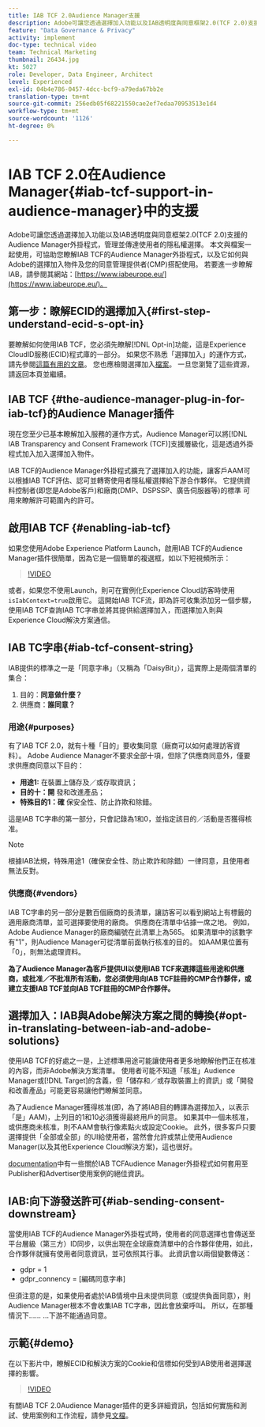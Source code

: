 ```yaml
---
title: IAB TCF 2.0Audience Manager支援
description: Adobe可讓您透過選擇加入功能以及IAB透明度與同意框架2.0(TCF 2.0)支援的Audience Manager外掛程式，管理並傳達使用者的隱私權選擇。 本文與檔案一起使用，可協助您瞭解IAB TCF的Audience Manager外掛程式，以及它如何與Adobe的選擇加入物件及您的同意管理提供者(CMP)搭配使用。
feature: "Data Governance & Privacy"
activity: implement
doc-type: technical video
team: Technical Marketing
thumbnail: 26434.jpg
kt: 5027
role: Developer, Data Engineer, Architect
level: Experienced
exl-id: 04b4e786-0457-4dcc-bcf9-a79eda67bb2e
translation-type: tm+mt
source-git-commit: 256edb05f68221550cae2ef7edaa70953513e1d4
workflow-type: tm+mt
source-wordcount: '1126'
ht-degree: 0%

---
```


# IAB TCF 2.0在Audience Manager{#iab-tcf-support-in-audience-manager}中的支援

Adobe可讓您透過選擇加入功能以及IAB透明度與同意框架2.0(TCF 2.0)支援的Audience Manager外掛程式，管理並傳達使用者的隱私權選擇。 本文與檔案一起使用，可協助您瞭解IAB TCF的Audience Manager外掛程式，以及它如何與Adobe的選擇加入物件及您的同意管理提供者(CMP)搭配使用。 若要進一步瞭解IAB，請參閱其網站：[https://www.iabeurope.eu/](https://www.iabeurope.eu/)。

## 第一步：瞭解ECID的選擇加入{#first-step-understand-ecid-s-opt-in}

要瞭解如何使用IAB TCF，您必須先瞭解[!DNL Opt-in]功能，這是Experience CloudID服務(ECID)程式庫的一部分。 如果您不熟悉「選擇加入」的運作方式，請先參閱[這篇有用的文章](https://docs.adobe.com/content/help/en/core-services-learn/tutorials/id-service/use-opt-in-to-control-experience-cloud-activities-based-on-user-consent.html)。 您也應檢閱選擇加入[檔案](https://docs.adobe.com/content/help/zh-Hant/id-service/using/implementation/opt-in-service/optin-overview.translate.html)。 一旦您瀏覽了這些資源，請返回本頁並繼續。

## IAB TCF {#the-audience-manager-plug-in-for-iab-tcf}的Audience Manager插件

現在您至少已基本瞭解加入服務的運作方式，Audience Manager可以將[!DNL IAB Transparency and Consent Framework (TCF)]支援層級化，這是透過外掛程式加入加入選擇加入物件。

IAB TCF的Audience Manager外掛程式擴充了選擇加入的功能，讓客戶AAM可以根據IAB TCF評估、認可並轉寄使用者隱私權選擇給下游合作夥伴。 它提供資料控制者(即您是Adobe客戶)和廠商(DMP、DSPSSP、廣告伺服器等)的標準 可用來瞭解許可範圍內的許可。

## 啟用IAB TCF {#enabling-iab-tcf}

如果您使用Adobe Experience Platform Launch，啟用IAB TCF的Audience Manager插件很簡單，因為它是一個簡單的複選框，如以下短視頻所示：

>[!VIDEO](https://video.tv.adobe.com/v/26433/?quality=12)

或者，如果您不使用Launch，則可在實例化Experience Cloud訪客時使用`isIabContext=true`啟用它。 這開始IAB TCF流，即為許可收集添加另一個步驟，使用IAB TCF查詢IAB TC字串並將其提供給選擇加入，而選擇加入則與Experience Cloud解決方案通信。

## IAB TC字串{#iab-tcf-consent-string}

IAB提供的標準之一是「同意字串」（又稱為「DaisyBit」），這實際上是兩個清單的集合：

1. 目的：**同意做什麼？**
1. 供應商：**誰同意？**

### 用途{#purposes}

有了IAB TCF 2.0，就有十種「目的」要收集同意（廠商可以如何處理訪客資料）。 Adobe Audience Manager不要求全部十項，但除了供應商同意外，僅要求供應商同意以下目的：

* **用途1:** 在裝置上儲存及／或存取資訊；
* **目的十：開** 發和改進產品；
* **特殊目的1：確** 保安全性、防止詐欺和除錯。

這是IAB TC字串的第一部分，只會記錄為1和0，並指定該目的／活動是否獲得核准。

>[!NOTE]
>
>根據IAB法規，特殊用途1（確保安全性、防止欺詐和除錯）一律同意，且使用者無法反對。

### 供應商{#vendors}

IAB TC字串的另一部分是數百個廠商的長清單，讓訪客可以看到網站上有標籤的適用廠商清單，並可選擇要使用的廠商。 供應商在清單中佔據一席之地。 例如，Adobe Audience Manager的廠商編號在此清單上為565。 如果清單中的該數字有&quot;1&quot;，則Audience Manager可從清單前面執行核准的目的。 如AAM果位置有「0」，則無法處理資料。

**為了Audience Manager為客戶提供UI以使用IAB TCF來選擇這些用途和供應商，或批准／不批准所有活動，您必須使用向IAB TCF註冊的CMP合作夥伴，或建立支援IAB TCF並向IAB TCF註冊的CMP合作夥伴。**

## 選擇加入：IAB與Adobe解決方案之間的轉換{#opt-in-translating-between-iab-and-adobe-solutions}

使用IAB TCF的好處之一是，上述標準用途可能讓使用者更多地瞭解他們正在核准的內容，而非Adobe解決方案清單。 使用者可能不知道「核准」Audience Manager或[!DNL Target]的含義，但「儲存和／或存取裝置上的資訊」或「開發和改善產品」可能更容易讓他們瞭解並同意。

為了Audience Manager獲得核准(即，為了將IAB目的轉譯為選擇加入，以表示「是」AAM)，上列目的1和10必須獲得最終用戶的同意。 如果其中一個未核准，或供應商未核准，則不AAM會執行像素點火或設定Cookie。 此外，很多客戶只要選擇提供「全部或全部」的UI給使用者，當然會允許或禁止使用Audience Manager(以及其他Experience Cloud解決方案)，這也很好。

[documentation](https://marketing.adobe.com/resources/help/en_US/aam/aam-iab-plugin.html)中有一些關於IAB TCFAudience Manager外掛程式如何套用至Publisher和Advertiser使用案例的絕佳資訊。

## IAB:向下游發送許可{#iab-sending-consent-downstream}

當使用IAB TCF的Audience Manager外掛程式時，使用者的同意選擇也會傳送至平台層級（第三方）ID同步，以供出現在全球廠商清單中的合作夥伴使用，如此，合作夥伴就擁有使用者同意資訊，並可依照其行事。 此資訊會以兩個變數傳送：

* gdpr = 1
* gdpr_connency = [編碼同意字串]

但須注意的是，如果使用者處於IAB情境中且未提供同意（或提供負面同意），則Audience Manager根本不會收集IAB TC字串，因此會放棄呼叫。 所以，在那種情況下…… ...下游不能通過同意。

## 示範{#demo}

在以下影片中，瞭解ECID和解決方案的Cookie和信標如何受到IAB使用者選擇選擇的影響。

>[!VIDEO](https://video.tv.adobe.com/v/26434/?quality=12)

有關IAB TCF 2.0Audience Manager插件的更多詳細資訊，包括如何實施和測試、使用案例和工作流程，請參見[文檔](https://docs.adobe.com/content/help/en/audience-manager/user-guide/overview/data-privacy/consent-management/aam-iab-plugin.html)。

